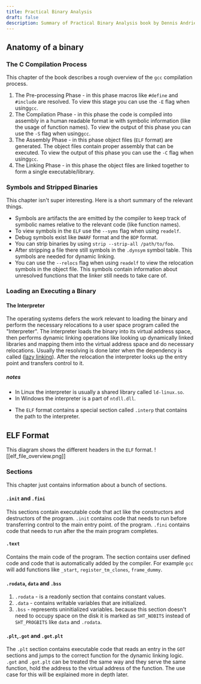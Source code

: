 ```yaml
---
title: Practical Binary Analysis
draft: false
description: Summary of Practical Binary Analysis book by Dennis Andriesse.
---
```

## Anatomy of a binary
### The C Compilation Process
This chapter of the book describes a rough overview of the `gcc` compilation process.
1. The Pre-processing Phase - in this phase macros like `#define` and `#include` are resolved. To view this stage you can use the `-E` flag when using`gcc`.
2. The Compilation Phase - in this phase the code is compiled into assembly in a human readable format ie with symbolic information (like the usage of function names). To view the output of this phase you can use the `-S` flag when using`gcc`.
3. The Assembly Phase - in this phase object files (`ELF` format) are generated. The object files contain proper assembly that can be executed. To view the output of this phase you can use the `-C` flag when using`gcc`.
4. The Linking Phase - in this phase the object files are linked together to form a single executable/library.

### Symbols and Stripped Binaries
This chapter isn't super interesting. Here is a short summary of the relevant things.
- Symbols are artifacts the are emitted by the compiler to keep track of symbolic names relative to the relevant code (like function names).
- To view symbols in the `ELF` use the `--syms` flag when using `readelf`.
- Debug symbols exist like `DWARF` format and the `BDP` format.
- You can strip binaries by using `strip --strip-all /path/to/foo`.
- After stripping a file there still symbols in the `.dynsym` symbol table. This symbols are needed for dynamic linking.
- You can use the `--relocs` flag when using `readelf` to view the relocation symbols in the object file. This symbols contain information about unresolved functions that the linker still needs to take care of.

### Loading an Executing a Binary 
#### The Interpreter
The operating systems defers the work relevant to loading the binary and perform the necessary relocations to a user space program called the "Interpreter".
The interpreter loads the binary into its virtual address space, then performs dynamic linking operations like looking up dynamically linked libraries and mapping them into the virtual address space and do necessary relocations. Usually the resolving is done later when the dependency is called ([lazy linking](https://www.qnx.com/developers/docs/8.0/com.qnx.doc.neutrino.prog/topic/devel_Lazy_binding.html)). After the relocation the interpreter looks up the entry point and transfers control to it.
##### notes
- In Linux the interpreter is usually a shared library called `ld-linux.so`.
- In Windows the interpreter is a part of `ntdll.dll`.
* The `ELF` format contains a special section called `.interp` that contains the path to the interpreter.

## ELF Format
This diagram shows the different headers in the `ELF` format.
![[elf_file_overview.png]]
### Sections
This chapter just contains information about a bunch of sections.
#### `.init` and `.fini`
This sections contain executable code that act like the constructors and destructors of the program.  `.init` contains code that needs to run before transferring control to the main entry point. of the program. `.fini` contains code that needs to run after the the main program completes.
#### `.text`
Contains the main code of the program. The section contains user defined code and code that is automatically added by the compiler. For example `gcc` will add functions like `_start`, `register_tm_clones`, `frame_dummy`.
#### `.rodata`, `data` and `.bss`
1. `.rodata` - is a readonly section that contains constant values.
2. `.data` - contains writable variables that are initialized.
3. `.bss` - represents uninitialized variables. because this section doesn't need to occupy space on the disk it is marked as `SHT_NOBITS` instead of `SHT_PROGBITS` like `data` and `.rodata`.
#### `.plt`,`.got` and `.got.plt`
The `.plt` section contains executable code that reads an entry in the `GOT` sections and jumps to the correct function for the dynamic linking logic.
`.got` and `.got.plt` can be treated the same way and they serve the same function, hold the address to the virtual address of the function.
The use case for this will be explained more in depth later.